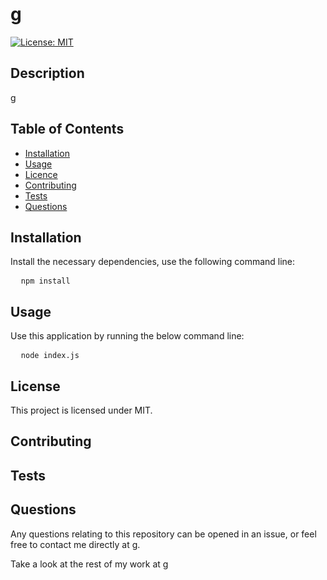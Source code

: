 
# g

[![License: MIT](https://img.shields.io/badge/License-MIT-yellow.svg)](https://opensource.org/licenses/MIT)

## Description
g

## Table of Contents
- [Installation](#Installation)
- [Usage](#Usage)
- [Licence](#Licence)
- [Contributing](#Contributing)
- [Tests](#Tests)
- [Questions](#Questions)

## Installation

Install the necessary dependencies, use the following command line:

<pre>
  <code>npm install</code>
</pre>

## Usage

Use this application by running the below command line:

<pre>
  <code>node index.js</code>
</pre>

## License

This project is licensed under MIT.

## Contributing

## Tests

## Questions

Any questions relating to this repository can be opened in an issue, or feel free to contact me 
directly at g.

Take a look at the rest of my work at [g](https://github.com/g)

